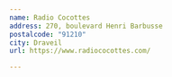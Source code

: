 ```yaml
---
name: Radio Cocottes
address: 270, boulevard Henri Barbusse
postalcode: "91210"
city: Draveil
url: https://www.radiococottes.com/

---
```

